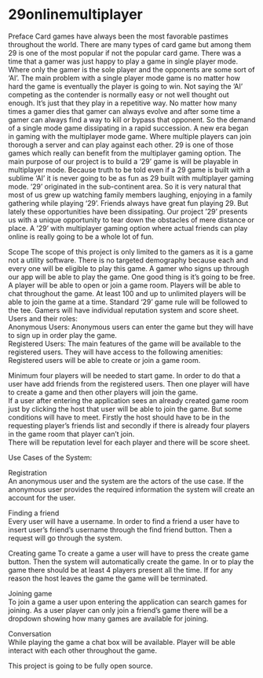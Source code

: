 29onlinemultiplayer
===================

Preface 
Card games have always been the most favorable pastimes throughout the world. There are many types of card game but among them 29 is one of the most popular if not the popular card game. There was a time that a gamer was just happy to play a game in single player mode. Where only the gamer is the sole player and the opponents are some sort of ‘AI’. The main problem with a single player mode game is no matter how hard the game is eventually the player is going to win. Not saying the ‘AI’ competing as the contender is normally easy or not well thought out enough. It’s just that they play in a repetitive way. No matter how many times a gamer dies that gamer can always evolve and after some time a gamer can always find a way to kill or bypass that opponent.  So the demand of a single mode game dissipating in a rapid succession. A new era began in gaming with the multiplayer mode game. Where multiple players can join thorough a server and can play against each other.  29 is one of those games which really can benefit from the multiplayer gaming option. The main purpose of our project is to build a ‘29’ game is will be playable in multiplayer mode. Because truth to be told even if a 29 game is built with a sublime ‘AI’ it is never going to be as fun as 29 built with multiplayer gaming mode. ‘29’ originated in the sub-continent area. So it is very natural that most of us grew up watching family members laughing, enjoying in a family gathering while playing ‘29’. Friends always have great fun playing 29.  But lately these opportunities have been dissipating. Our project ’29’ presents us with a unique opportunity to tear down the obstacles of mere distance or place. A ’29’ with multiplayer gaming option where actual friends can play online is really going to be a whole lot of fun.  

Scope 
The scope of this project is only limited to the gamers as it is a game not a utility software. There is no targeted demography because each and every one will be eligible to play this game.  A gamer who signs up through our app will be able to play the game. One good thing is it’s going to be free. A player will be able to open or join a game room.  Players will be able to chat throughout the game. At least 100 and up to unlimited players will be able to join the game at a time. Standard ‘29’ game rule will be followed to the tee. Gamers will have individual reputation system and score sheet.   Users and their roles:  
    Anonymous Users:  Anonymous users can enter the game but they will have to sign up in order play the game.   
    Registered Users: The main features of the game will be available to the registered users. They will have access   to the following amenities:  
 Registered users will be able to create or join a game room. 
  
 Minimum four players will be needed to start game. In order to do that a user have add friends from the registered users. Then one player will have to create a game and then other players will join the game.   
 If a user after entering the application sees an already created game room just by clicking the host that user will be able to join the game. But some conditions will have to meet. Firstly the host should have to be in the requesting player’s friends list and secondly if there is already four players in the game room that player can’t join.  
 There will be reputation level for each player and there will be score sheet.      

Use Cases of the System:  
 
  Registration  
    An anonymous user and the system are the actors of the use case.  If the anonymous user provides the required information the system will create an account for the user.  
 
  Finding a friend  
    Every user will have a username. In order to find a friend a user have to insert user’s friend’s username through the find friend button. Then a request will go through the system.  
 
  Creating game
    To create a game a user will have to press the create game button. Then the system will automatically create the game. In or to play the game there should be at least 4 players present all the time. If for any reason the host leaves the game the game will be terminated.  
  
  Joining game  
    To join a game a user upon entering the application can search games for joining. As a user player can only join a friend’s game there will be a dropdown showing how many games are available for joining.  
  
  Conversation  
    While playing the game a chat box will be available. Player will be able interact with    each other throughout the game.      

This project is going to be fully open source. 
